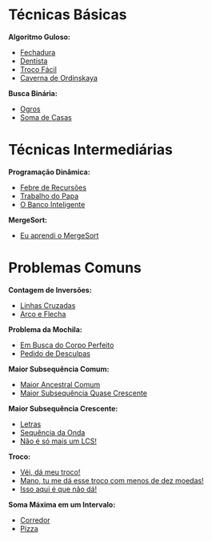 # Técnicas Básicas
**Algoritmo Guloso:**
- [Fechadura]()
- [Dentista]()
- [Troco Fácil](https://github.com/3Strela/Competitive_Programing/blob/master/NepsAcademy/AnyEx/Troco%20Fácil.cpp)
- [Caverna de Ordinskaya]()

**Busca Binária:**
- [Ogros](https://github.com/3Strela/Competitive_Programing/blob/master/NepsAcademy/AnyEx/Ogros.cpp)
- [Soma de Casas](https://github.com/3Strela/Competitive_Programing/blob/master/NepsAcademy/AnyEx/Soma%20de%20Casas.cpp)

# Técnicas Intermediárias
**Programação Dinâmica:**
- [Febre de Recursões]()
- [Trabalho do Papa]()
- [O Banco Inteligente]()

**MergeSort:**
- [Eu aprendi o MergeSort]()

# Problemas Comuns
**Contagem de Inversões:**
- [Linhas Cruzadas]()
- [Arco e Flecha]()

**Problema da Mochila:**
- [Em Busca do Corpo Perfeito]()
- [Pedido de Desculpas]()

**Maior Subsequência Comum:**
- [Maior Ancestral Comum]()
- [Maior Subsequência Quase Crescente]()

**Maior Subsequência Crescente:**
- [Letras]()
- [Sequência da Onda]()
- [Não é só mais um LCS!]()

**Troco:**
- [Véi, dá meu troco!]()
- [Mano, tu me dá esse troco com menos de dez moedas!]()
- [Isso aqui é que não dá!]()

**Soma Máxima em um Intervalo:**
- [Corredor](https://github.com/3Strela/Competitive_Programing/blob/master/NepsAcademy/AnyEx/Corredor.cpp)
- [Pizza](https://github.com/3Strela/Competitive_Programing/blob/master/NepsAcademy/AnyEx/Pizza.cpp)